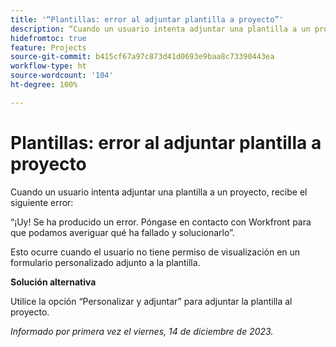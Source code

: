 ```yaml
---
title: '“Plantillas: error al adjuntar plantilla a proyecto”'
description: “Cuando un usuario intenta adjuntar una plantilla a un proyecto, recibe un error. Hay una solución disponible”.
hidefromtoc: true
feature: Projects
source-git-commit: b415cf67a97c873d41d0693e9baa8c73390443ea
workflow-type: ht
source-wordcount: '104'
ht-degree: 100%

---
```



# Plantillas: error al adjuntar plantilla a proyecto

Cuando un usuario intenta adjuntar una plantilla a un proyecto, recibe el siguiente error:

“¡Uy! Se ha producido un error. Póngase en contacto con Workfront para que podamos averiguar qué ha fallado y solucionarlo”.

Esto ocurre cuando el usuario no tiene permiso de visualización en un formulario personalizado adjunto a la plantilla.

**Solución alternativa**

Utilice la opción “Personalizar y adjuntar” para adjuntar la plantilla al proyecto.

_Informado por primera vez el viernes, 14 de diciembre de 2023._
